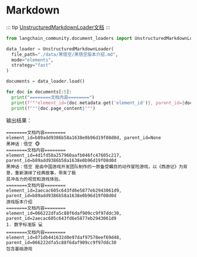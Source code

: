 # Markdown
::: tip
[UnstructuredMarkdownLoader文档](https://python.langchain.com/api_reference/community/document_loaders/langchain_community.document_loaders.markdown.UnstructuredMarkdownLoader.html)
:::

```py
from langchain_community.document_loaders import UnstructuredMarkdownLoader

data_loader = UnstructuredMarkdownLoader(
  file_path="./data/黑悟空/黑悟空版本介绍.md",
  mode="elements",
  strategy="fast"
)

documents = data_loader.load()

for doc in documents[:5]:
  print("========文档内容========")
  print(f"""element_id={doc.metadata.get('element_id')}, parent_id={doc.metadata.get('parent_id')}""")
  print(f"""{doc.page_content}""")
```
输出结果：
```text
========文档内容========
element_id=b89add9386b58a1638e0b96d19f08d0d, parent_id=None
黑神话：悟空 🐵
========文档内容========
element_id=4d1fd58a257960aafb046fc47605c217, parent_id=b89add9386b58a1638e0b96d19f08d0d
黑神话：悟空 是由中国游戏开发团队制作的一款备受瞩目的动作冒险游戏，以《西游记》为背景，重新演绎了经典故事，带来了极 
具冲击力的视觉和游戏体验。
========文档内容========
element_id=2aecac605c643fd6e5877eb2943061d9, parent_id=b89add9386b58a1638e0b96d19f08d0d
游戏版本介绍
========文档内容========
element_id=066222dfa5c88f6daf909cc9f97ddc30, parent_id=2aecac605c643fd6e5877eb2943061d9
1. 数字标准版 💻
========文档内容========
element_id=871db441632d0e97daf97578eef69d48, parent_id=066222dfa5c88f6daf909cc9f97ddc30
包含基础游戏
```